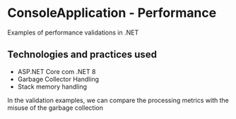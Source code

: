 # ConsoleApplication - Performance

Examples of performance validations in .NET

## Technologies and practices used
- ASP.NET Core com .NET 8
- Garbage Collector Handling
- Stack memory handling

In the validation examples, we can compare the processing metrics with the misuse of the garbage collection
